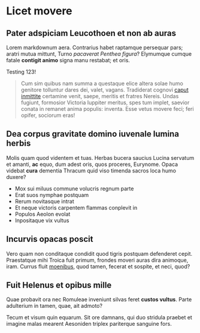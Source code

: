 # Licet movere

## Pater adspiciam Leucothoen et non ab auras

Lorem markdownum aera. Contrarius habet raptamque persequar pars; aratri mutua
mittunt, Turno *pacaverat Penthea figura*? Elymumque cumque fatale **contigit
animo** signa manu restabat; et oris.

Testing 123!

> Cum sim quibus nam summa a questaque elice altera solae humo genitore
> tolluntur dares dei, valet, vagans. Tradiderat cognovi [caput
> inmittite](http://a-generi.org/accensa.html) certamine venit, saepe, meritis
> et fratres Nereis. Undas fugiunt, formosior Victoria Iuppiter meritus, spes
> tum implet, saevior conata in remanet anima populis: inventa. Esse vetus
> movere feci; feri opifer, sociorum eras!

## Dea corpus gravitate domino iuvenale lumina herbis

Molis quam quod videntem et tuas. Herbas bucera saucius Lucina servatum et
amanti, **ac** equo, dum adest oris, quos proceres, Eurynome. Opaca videbat
**cura** dementia Thracum quid viso timenda sacros loca humo duxere?

- Mox sui miluus commune volucris regnum parte
- Erat suos nymphae postquam
- Rerum novitasque intrat
- Et neque victoris carpentem flammas conplevit in
- Populos Aeolon evolat
- Inpositaque vix vultus

## Incurvis opacas poscit

Vero quam non conditaque condidit quod tigris postquam defenderet cepit.
Praestatque mihi Troica fuit primum, frondes moveri auras dira animoque, iram.
Currus fluit [moenibus](http://posita.org/resque.html), quod tamen, fecerat et
sospite, et neci, quod?

## Fuit Helenus et opibus mille

Quae probavit ora nec Romuleae inveniunt silvas feret **custos vultus**. Parte
adulterium in tamen, quae, ait admoto?

Tecum et visum quin equarum. Sit ore damnans, qui duo stridula praebet et
imagine malas mearent Aesoniden triplex pariterque sanguine fors.